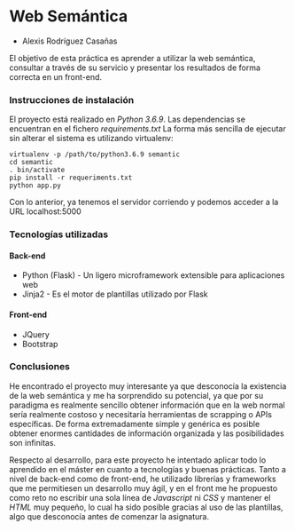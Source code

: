 # Web Semántica
* Alexis Rodríguez Casañas

El objetivo de esta práctica es aprender a utilizar la web semántica, consultar a través de su servicio y presentar los resultados de forma
correcta en un front-end.

### Instrucciones de instalación
El proyecto está realizado en *Python 3.6.9*. Las dependencias se encuentran en el fichero *requirements.txt*
La forma más sencilla de ejecutar sin alterar el sistema es utilizando virtualenv:
```
virtualenv -p /path/to/python3.6.9 semantic
cd semantic
. bin/activate
pip install -r requeriments.txt
python app.py
```
Con lo anterior, ya tenemos el servidor corriendo y podemos acceder a la URL localhost:5000

### Tecnologías utilizadas

#### Back-end
* Python (Flask) - Un ligero microframework extensible para aplicaciones web
* Jinja2 - Es el motor de plantillas utilizado por Flask

#### Front-end
* JQuery
* Bootstrap

### Conclusiones
He encontrado el proyecto muy interesante ya que desconocía la existencia de la web semántica y me ha sorprendido su potencial, ya que
por su paradigma es realmente sencillo obtener información que en la web normal sería realmente costoso y necesitaría herramientas de scrapping
o APIs específicas. De forma extremadamente simple y genérica es posible obtener enormes cantidades de información organizada y las posibilidades
son infinitas.

Respecto al desarrollo, para este proyecto he intentado aplicar todo lo aprendido en el máster en cuanto a tecnologías y buenas prácticas.
Tanto a nivel de back-end como de front-end, he utilizado librerías y frameworks que me permitiesen un desarrollo muy ágil, y
en el front me he propuesto como reto no escribir una sola línea de *Javascript* ni *CSS* y mantener el *HTML* muy pequeño, lo
cual ha sido posible gracias al uso de las plantillas, algo que desconocía antes de comenzar la asignatura.
